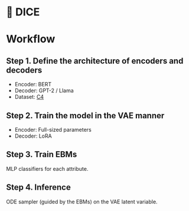 # 🎲 DICE

# Workflow
## Step 1. Define the architecture of encoders and decoders
* Encoder: BERT
* Decoder: GPT-2 / Llama
* Dataset: [C4](https://huggingface.co/datasets/c4)

## Step 2. Train the model in the VAE manner
* Encoder: Full-sized parameters
* Decoder: LoRA

## Step 3. Train EBMs
MLP classifiers for each attribute.

## Step 4. Inference
ODE sampler (guided by the EBMs) on the VAE latent variable.

